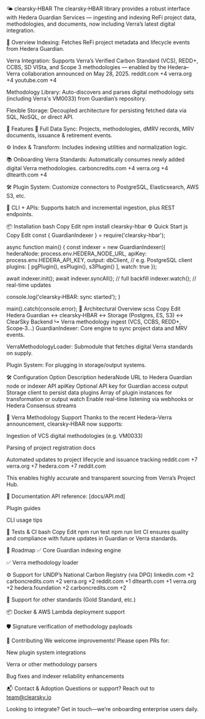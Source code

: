 🌤️ clearsky‑HBAR The clearsky‑HBAR library provides a robust interface with Hedera Guardian Services — ingesting and indexing ReFi project data, methodologies, and documents, now including Verra’s latest digital integration.

🚀 Overview Indexing: Fetches ReFi project metadata and lifecycle events from Hedera Guardian.

Verra Integration: Supports Verra’s Verified Carbon Standard (VCS), REDD+, CCBS, SD VISta, and Scope 3 methodologies — enabled by the Hedera–Verra collaboration announced on May 28, 2025. reddit.com +4 verra.org +4 youtube.com +4

Methodology Library: Auto-discovers and parses digital methodology sets (including Verra's VM0033) from Guardian’s repository.

Flexible Storage: Decoupled architecture for persisting fetched data via SQL, NoSQL, or direct API.

🔗 Features 🔄 Full Data Sync: Projects, methodologies, dMRV records, MRV documents, issuance & retirement events.

⚙️ Index & Transform: Includes indexing utilities and normalization logic.

📚 Onboarding Verra Standards: Automatically consumes newly added digital Verra methodologies. carboncredits.com +4 verra.org +4 dltearth.com +4

🛠️ Plugin System: Customize connectors to PostgreSQL, Elasticsearch, AWS S3, etc.

🧪 CLI + APIs: Supports batch and incremental ingestion, plus REST endpoints.

📦 Installation bash Copy Edit npm install clearsky-hbar ⚙️ Quick Start js Copy Edit const { GuardianIndexer } = require('clearsky-hbar');

async function main() { const indexer = new GuardianIndexer({ hederaNode: process.env.HEDERA_NODE_URL, apiKey: process.env.HEDERA_API_KEY, output: dbClient, // e.g. PostgreSQL client plugins: [ pgPlugin(), esPlugin(), s3Plugin() ], watch: true });

await indexer.init(); await indexer.syncAll(); // full backfill indexer.watch(); // real-time updates

console.log('clearsky‑HBAR: sync started'); }

main().catch(console.error); 🧱 Architectural Overview scss Copy Edit Hedera Guardian ↔ clearsky‑HBAR ↔ Storage (Postgres, ES, S3) ↔ ClearSky Backend ↳ Verra methodology ingest (VCS, CCBS, REDD+, Scope‑3…) GuardianIndexer: Core engine to sync project data and MRV events.

VerraMethodologyLoader: Submodule that fetches digital Verra standards on supply.

Plugin System: For plugging in storage/output systems.

🛠️ Configuration Option Description hederaNode URL to Hedera Guardian node or indexer API apiKey Optional API key for Guardian access output Storage client to persist data plugins Array of plugin instances for transformation or output watch Enable real-time listening via webhooks or Hedera Consensus streams

🔭 Verra Methodology Support Thanks to the recent Hedera–Verra announcement, clearsky‑HBAR now supports:

Ingestion of VCS digital methodologies (e.g. VM0033)

Parsing of project registration docs

Automated updates to project lifecycle and issuance tracking reddit.com +7 verra.org +7 hedera.com +7 reddit.com

This enables highly accurate and transparent sourcing from Verra’s Project Hub.

📘 Documentation API reference: [docs/API.md]

Plugin guides

CLI usage tips

🧪 Tests & CI bash Copy Edit npm run test npm run lint CI ensures quality and compliance with future updates in Guardian or Verra standards.

🚧 Roadmap ✅ Core Guardian indexing engine

✅ Verra methodology loader

⚙️ Support for UNDP’s National Carbon Registry (via DPG) linkedin.com +2 carboncredits.com +2 verra.org +2 reddit.com +1 dltearth.com +1 verra.org +2 hedera.foundation +2 carboncredits.com +2

🔄 Support for other standards (Gold Standard, etc.)

📦 Docker & AWS Lambda deployment support

🛡️ Signature verification of methodology payloads

🤝 Contributing We welcome improvements! Please open PRs for:

New plugin system integrations

Verra or other methodology parsers

Bug fixes and indexer reliability enhancements

📬 Contact & Adoption Questions or support? Reach out to team@clearsky.io

Looking to integrate? Get in touch—we’re onboarding enterprise users daily.
